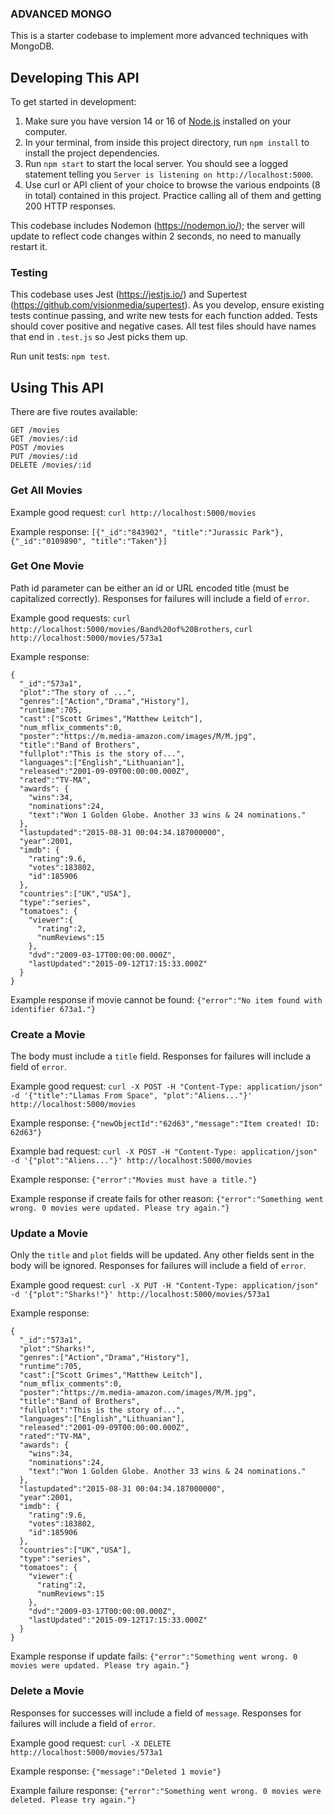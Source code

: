 ### ADVANCED MONGO

This is a starter codebase to implement more advanced techniques with MongoDB.

## Developing This API

To get started in development:

1. Make sure you have version 14 or 16 of [Node.js](https://nodejs.org/en/download/) installed on your computer.
2. In your terminal, from inside this project directory, run `npm install` to install the project dependencies.
3. Run `npm start` to start the local server. You should see a logged statement telling you `Server is listening on http://localhost:5000`.
4. Use curl or API client of your choice to browse the various endpoints (8 in total) contained in this project. Practice calling all of them and getting 200 HTTP responses.

This codebase includes Nodemon (https://nodemon.io/); the server will update to reflect code changes within 2 seconds, no need to manually restart it.

### Testing

This codebase uses Jest (https://jestjs.io/) and Supertest (https://github.com/visionmedia/supertest). As you develop, ensure existing tests continue passing, and write new tests for each function added. Tests should cover positive and negative cases. All test files should have names that end in `.test.js` so Jest picks them up.

Run unit tests: `npm test`.


## Using This API

There are five routes available:
```
GET /movies
GET /movies/:id
POST /movies
PUT /movies/:id
DELETE /movies/:id
```

### Get All Movies

Example good request: `curl http://localhost:5000/movies`

Example response: `[{"_id":"843902", "title":"Jurassic Park"}, {"_id":"0109890", "title":"Taken"}]`

### Get One Movie

Path id parameter can be either an id or URL encoded title (must be capitalized correctly). Responses for failures will include a field of `error`.

Example good requests:
`curl http://localhost:5000/movies/Band%20of%20Brothers`,
`curl http://localhost:5000/movies/573a1`

Example response:
```
{
  "_id":"573a1",
  "plot":"The story of ...",
  "genres":["Action","Drama","History"],
  "runtime":705,
  "cast":["Scott Grimes","Matthew Leitch"],
  "num_mflix_comments":0,
  "poster":"https://m.media-amazon.com/images/M/M.jpg",
  "title":"Band of Brothers",
  "fullplot":"This is the story of...",
  "languages":["English","Lithuanian"],
  "released":"2001-09-09T00:00:00.000Z",
  "rated":"TV-MA",
  "awards": {
    "wins":34,
    "nominations":24,
    "text":"Won 1 Golden Globe. Another 33 wins & 24 nominations."
  },
  "lastupdated":"2015-08-31 00:04:34.187000000",
  "year":2001,
  "imdb": {
    "rating":9.6,
    "votes":183802,
    "id":185906
  },
  "countries":["UK","USA"],
  "type":"series",
  "tomatoes": {
    "viewer":{
      "rating":2,
      "numReviews":15
    },
    "dvd":"2009-03-17T00:00:00.000Z",
    "lastUpdated":"2015-09-12T17:15:33.000Z"
  }
}
```

Example response if movie cannot be found: `{"error":"No item found with identifier 673a1."}`

### Create a Movie

The body must include a `title` field. Responses for failures will include a field of `error`.

Example good request: `curl -X POST -H "Content-Type: application/json" -d '{"title":"Llamas From Space", "plot":"Aliens..."}' http://localhost:5000/movies`

Example response: `{"newObjectId":"62d63","message":"Item created! ID: 62d63"}`

Example bad request: `curl -X POST -H "Content-Type: application/json" -d '{"plot":"Aliens..."}' http://localhost:5000/movies`

Example response: `{"error":"Movies must have a title."}`

Example response if create fails for other reason: `{"error":"Something went wrong. 0 movies were updated. Please try again."}`

### Update a Movie

Only the `title` and `plot` fields will be updated. Any other fields sent in the body will be ignored. Responses for failures will include a field of `error`.

Example good request: `curl -X PUT -H "Content-Type: application/json" -d '{"plot":"Sharks!"}' http://localhost:5000/movies/573a1`

Example response:
```
{
  "_id":"573a1",
  "plot":"Sharks!",
  "genres":["Action","Drama","History"],
  "runtime":705,
  "cast":["Scott Grimes","Matthew Leitch"],
  "num_mflix_comments":0,
  "poster":"https://m.media-amazon.com/images/M/M.jpg",
  "title":"Band of Brothers",
  "fullplot":"This is the story of...",
  "languages":["English","Lithuanian"],
  "released":"2001-09-09T00:00:00.000Z",
  "rated":"TV-MA",
  "awards": {
    "wins":34,
    "nominations":24,
    "text":"Won 1 Golden Globe. Another 33 wins & 24 nominations."
  },
  "lastupdated":"2015-08-31 00:04:34.187000000",
  "year":2001,
  "imdb": {
    "rating":9.6,
    "votes":183802,
    "id":185906
  },
  "countries":["UK","USA"],
  "type":"series",
  "tomatoes": {
    "viewer":{
      "rating":2,
      "numReviews":15
    },
    "dvd":"2009-03-17T00:00:00.000Z",
    "lastUpdated":"2015-09-12T17:15:33.000Z"
  }
}
```

Example response if update fails: `{"error":"Something went wrong. 0 movies were updated. Please try again."}`

### Delete a Movie

Responses for successes will include a field of `message`. Responses for failures will include a field of `error`.

Example good request: `curl -X DELETE http://localhost:5000/movies/573a1`

Example response: `{"message":"Deleted 1 movie"}`

Example failure response: `{"error":"Something went wrong. 0 movies were deleted. Please try again."}`